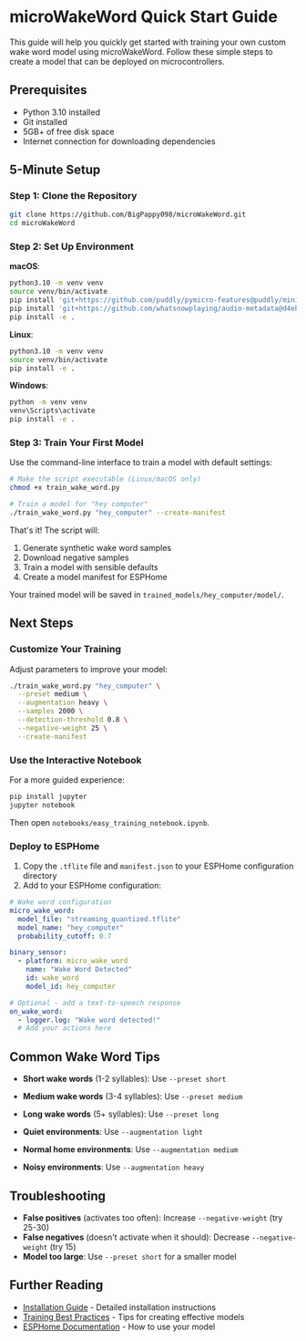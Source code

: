 # microWakeWord Quick Start Guide

This guide will help you quickly get started with training your own custom wake word model using microWakeWord. Follow these simple steps to create a model that can be deployed on microcontrollers.

## Prerequisites

- Python 3.10 installed
- Git installed
- 5GB+ of free disk space
- Internet connection for downloading dependencies

## 5-Minute Setup

### Step 1: Clone the Repository

```bash
git clone https://github.com/BigPappy098/microWakeWord.git
cd microWakeWord
```

### Step 2: Set Up Environment

**macOS**:
```bash
python3.10 -m venv venv
source venv/bin/activate
pip install 'git+https://github.com/puddly/pymicro-features@puddly/minimum-cpp-version'
pip install 'git+https://github.com/whatsnowplaying/audio-metadata@d4ebb238e6a401bb1a5aaaac60c9e2b3cb30929f'
pip install -e .
```

**Linux**:
```bash
python3.10 -m venv venv
source venv/bin/activate
pip install -e .
```

**Windows**:
```cmd
python -m venv venv
venv\Scripts\activate
pip install -e .
```

### Step 3: Train Your First Model

Use the command-line interface to train a model with default settings:

```bash
# Make the script executable (Linux/macOS only)
chmod +x train_wake_word.py

# Train a model for "hey computer"
./train_wake_word.py "hey_computer" --create-manifest
```

That's it! The script will:
1. Generate synthetic wake word samples
2. Download negative samples
3. Train a model with sensible defaults
4. Create a model manifest for ESPHome

Your trained model will be saved in `trained_models/hey_computer/model/`.

## Next Steps

### Customize Your Training

Adjust parameters to improve your model:

```bash
./train_wake_word.py "hey_computer" \
  --preset medium \
  --augmentation heavy \
  --samples 2000 \
  --detection-threshold 0.8 \
  --negative-weight 25 \
  --create-manifest
```

### Use the Interactive Notebook

For a more guided experience:

```bash
pip install jupyter
jupyter notebook
```

Then open `notebooks/easy_training_notebook.ipynb`.

### Deploy to ESPHome

1. Copy the `.tflite` file and `manifest.json` to your ESPHome configuration directory
2. Add to your ESPHome configuration:

```yaml
# Wake word configuration
micro_wake_word:
  model_file: "streaming_quantized.tflite"
  model_name: "hey_computer"
  probability_cutoff: 0.7

binary_sensor:
  - platform: micro_wake_word
    name: "Wake Word Detected"
    id: wake_word
    model_id: hey_computer

# Optional - add a text-to-speech response
on_wake_word:
  - logger.log: "Wake word detected!"
  # Add your actions here
```

## Common Wake Word Tips

- **Short wake words** (1-2 syllables): Use `--preset short`
- **Medium wake words** (3-4 syllables): Use `--preset medium`
- **Long wake words** (5+ syllables): Use `--preset long`

- **Quiet environments**: Use `--augmentation light`
- **Normal home environments**: Use `--augmentation medium`
- **Noisy environments**: Use `--augmentation heavy`

## Troubleshooting

- **False positives** (activates too often): Increase `--negative-weight` (try 25-30)
- **False negatives** (doesn't activate when it should): Decrease `--negative-weight` (try 15)
- **Model too large**: Use `--preset short` for a smaller model

## Further Reading

- [Installation Guide](installation_guide.md) - Detailed installation instructions
- [Training Best Practices](training_best_practices.md) - Tips for creating effective models
- [ESPHome Documentation](https://esphome.io/components/micro_wake_word) - How to use your model
